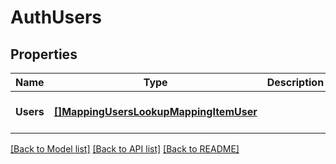 # AuthUsers

## Properties
Name | Type | Description | Notes
------------ | ------------- | ------------- | -------------
**Users** | [**[]MappingUsersLookupMappingItemUser**](MappingUsersLookupMappingItemUser.md) |  | [optional] [default to null]

[[Back to Model list]](../README.md#documentation-for-models) [[Back to API list]](../README.md#documentation-for-api-endpoints) [[Back to README]](../README.md)


